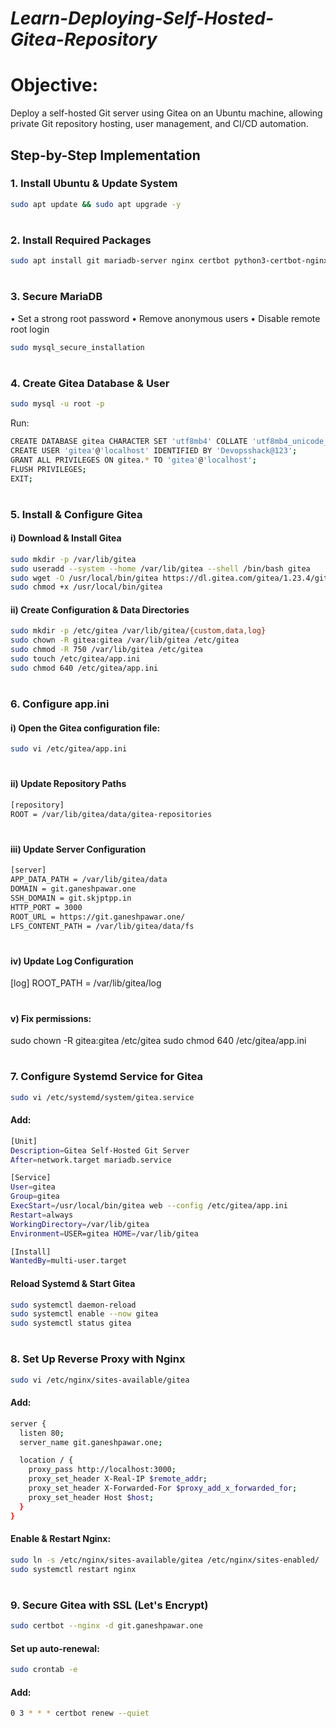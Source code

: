 # _Learn-Deploying-Self-Hosted-Gitea-Repository_

# Objective:
Deploy a self-hosted Git server using Gitea on an Ubuntu machine, allowing private Git repository 
hosting, user management, and CI/CD automation. 

## Step-by-Step Implementation 

### 1. Install Ubuntu & Update System 
```bash
sudo apt update && sudo apt upgrade -y
```
#
#
### 2. Install Required Packages 
```bash
sudo apt install git mariadb-server nginx certbot python3-certbot-nginx -y
```
#
#
### ️3. Secure MariaDB 
• Set a strong root password 
• Remove anonymous users 
• Disable remote root login
```bash
sudo mysql_secure_installation 
```
#
#
### 4. Create Gitea Database & User 
```bash
sudo mysql -u root -p
```
Run: 
```bash
CREATE DATABASE gitea CHARACTER SET 'utf8mb4' COLLATE 'utf8mb4_unicode_ci'; 
CREATE USER 'gitea'@'localhost' IDENTIFIED BY 'Devopsshack@123'; 
GRANT ALL PRIVILEGES ON gitea.* TO 'gitea'@'localhost'; 
FLUSH PRIVILEGES; 
EXIT;
```
#
#
### ️5. Install & Configure Gitea 
#### i) Download & Install Gitea 
```bash
sudo mkdir -p /var/lib/gitea 
sudo useradd --system --home /var/lib/gitea --shell /bin/bash gitea 
sudo wget -O /usr/local/bin/gitea https://dl.gitea.com/gitea/1.23.4/gitea-1.23.4-linux-amd64 
sudo chmod +x /usr/local/bin/gitea
```
#### ii) Create Configuration & Data Directories 
```bash
sudo mkdir -p /etc/gitea /var/lib/gitea/{custom,data,log} 
sudo chown -R gitea:gitea /var/lib/gitea /etc/gitea 
sudo chmod -R 750 /var/lib/gitea /etc/gitea 
sudo touch /etc/gitea/app.ini 
sudo chmod 640 /etc/gitea/app.ini
```
#
#
### ️6. Configure app.ini 
#### i) Open the Gitea configuration file: 
```bash
sudo vi /etc/gitea/app.ini
```
#
#### ii) Update Repository Paths 
```bash
[repository] 
ROOT = /var/lib/gitea/data/gitea-repositories
```
#
#### iii) Update Server Configuration 
```bash
[server] 
APP_DATA_PATH = /var/lib/gitea/data 
DOMAIN = git.ganeshpawar.one 
SSH_DOMAIN = git.skjptpp.in 
HTTP_PORT = 3000 
ROOT_URL = https://git.ganeshpawar.one/ 
LFS_CONTENT_PATH = /var/lib/gitea/data/fs
```
#
#### iv) Update Log Configuration 
[log] 
ROOT_PATH = /var/lib/gitea/log 
#
#### v) Fix permissions: 
sudo chown -R gitea:gitea /etc/gitea 
sudo chmod 640 /etc/gitea/app.ini
#
#
### 7. Configure Systemd Service for Gitea 
```bash
sudo vi /etc/systemd/system/gitea.service
```
#### Add: 
```bash
[Unit] 
Description=Gitea Self-Hosted Git Server 
After=network.target mariadb.service
```
```bash
[Service] 
User=gitea 
Group=gitea 
ExecStart=/usr/local/bin/gitea web --config /etc/gitea/app.ini 
Restart=always 
WorkingDirectory=/var/lib/gitea 
Environment=USER=gitea HOME=/var/lib/gitea
```
```bash
[Install] 
WantedBy=multi-user.target
```
#### Reload Systemd & Start Gitea 
```bash
sudo systemctl daemon-reload 
sudo systemctl enable --now gitea 
sudo systemctl status gitea 
```
#
#
### ️8. Set Up Reverse Proxy with Nginx 
```bash
sudo vi /etc/nginx/sites-available/gitea
```
#### Add: 
```bash
server { 
  listen 80; 
  server_name git.ganeshpawar.one; 

  location / { 
    proxy_pass http://localhost:3000; 
    proxy_set_header X-Real-IP $remote_addr; 
    proxy_set_header X-Forwarded-For $proxy_add_x_forwarded_for; 
    proxy_set_header Host $host; 
  } 
}
```
#### Enable & Restart Nginx: 
```bash
sudo ln -s /etc/nginx/sites-available/gitea /etc/nginx/sites-enabled/ 
sudo systemctl restart nginx
```
#
#
### ️9. Secure Gitea with SSL (Let's Encrypt) 
```bash
sudo certbot --nginx -d git.ganeshpawar.one
```
#### Set up auto-renewal: 
```bash
sudo crontab -e
```
#### Add: 
```bash
0 3 * * * certbot renew --quiet
```
